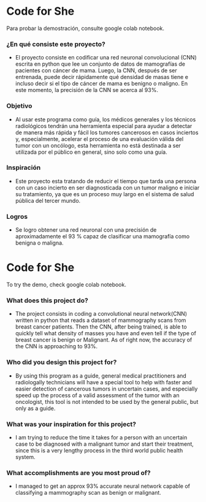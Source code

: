 # Code for She

Para probar la demostración, consulte google colab notebook.

### ¿En qué consiste este proyecto?

  - El proyecto consiste en codificar una red neuronal convolucional (CNN) escrita en python que lee un conjunto de datos de mamografías de pacientes con cáncer de mama. Luego, la CNN, después de ser entrenada, puede decir rápidamente qué densidad de masas tiene e incluso decir si el tipo de cáncer de mama es benigno o maligno.
  En este momento, la precisión de la CNN se acerca al 93%.

### Objetivo

  - Al usar este programa como guía, los médicos generales y los técnicos radiológicos tendrán una herramienta especial para ayudar a detectar de manera más rápida y fácil los tumores cancerosos en casos inciertos y, especialmente, acelerar el proceso de una evaluación válida del tumor con un oncólogo, esta herramienta no está destinada a ser utilizada por el público en general, sino solo como una guía.

### Inspiración

  - Este proyecto esta tratando de reducir el tiempo que tarda una persona con un caso incierto en ser diagnosticada con un tumor maligno e iniciar su tratamiento, ya que es un proceso muy largo en el sistema de salud pública del tercer mundo.


### Logros

  - Se logro obtener una red neuronal con una precisión de aproximadamente el 93 % capaz de clasificar una mamografía como benigna o maligna.

# Code for She

To try the demo, check google colab notebook.

### What does this project do?

  - The project consists in coding a convolutional neural network(CNN) written in python that reads a dataset of mammography scans from breast cancer patients. Then the CNN, after being trained, is able to quickly tell what density of masses you have and even tell if the type of breast cancer is benign or Malignant.
As of right now, the accuracy of the CNN is approaching to 93%.

### Who did you design this project for?

  - By using this program as a guide, general medical practitioners and radiologally technicians will have a special tool to help with faster and easier detection of cancerous tumors in uncertain cases, and especially speed up the process of a valid assessment of the tumor with an oncologist, this tool is not intended to be used by the general public, but only as a guide.

### What was your inspiration for this project?

  - I am trying to reduce the time it takes for a person with an uncertain case to be diagnosed with a malignant tumor and start their treatment, since this is a very lengthy process in the third world public health system.


### What accomplishments are you most proud of?

  - I managed to get an approx 93% accurate neural network capable of classifying a mammography scan as benign or malignant.



